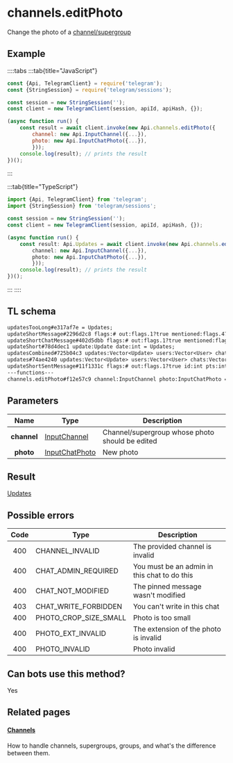 # channels.editPhoto

Change the photo of a [channel/supergroup](https://core.telegram.org/api/channel)

## Example

::::tabs
:::tab{title="JavaScript"}

```js
const {Api, TelegramClient} = require('telegram');
const {StringSession} = require('telegram/sessions');

const session = new StringSession('');
const client = new TelegramClient(session, apiId, apiHash, {});

(async function run() {
    const result = await client.invoke(new Api.channels.editPhoto({
		channel: new Api.InputChannel({...}),
		photo: new Api.InputChatPhoto({...}),
		}));
    console.log(result); // prints the result
})();
```

:::

:::tab{title="TypeScript"}

```ts
import {Api, TelegramClient} from 'telegram';
import {StringSession} from 'telegram/sessions';

const session = new StringSession('');
const client = new TelegramClient(session, apiId, apiHash, {});

(async function run() {
    const result: Api.Updates = await client.invoke(new Api.channels.editPhoto({
		channel: new Api.InputChannel({...}),
		photo: new Api.InputChatPhoto({...}),
		}));
    console.log(result); // prints the result
})();
```

:::
::::

## TL schema

```txt
updatesTooLong#e317af7e = Updates;
updateShortMessage#2296d2c8 flags:# out:flags.1?true mentioned:flags.4?true media_unread:flags.5?true silent:flags.13?true id:int user_id:int message:string pts:int pts_count:int date:int fwd_from:flags.2?MessageFwdHeader via_bot_id:flags.11?int reply_to:flags.3?MessageReplyHeader entities:flags.7?Vector<MessageEntity> = Updates;
updateShortChatMessage#402d5dbb flags:# out:flags.1?true mentioned:flags.4?true media_unread:flags.5?true silent:flags.13?true id:int from_id:int chat_id:int message:string pts:int pts_count:int date:int fwd_from:flags.2?MessageFwdHeader via_bot_id:flags.11?int reply_to:flags.3?MessageReplyHeader entities:flags.7?Vector<MessageEntity> = Updates;
updateShort#78d4dec1 update:Update date:int = Updates;
updatesCombined#725b04c3 updates:Vector<Update> users:Vector<User> chats:Vector<Chat> date:int seq_start:int seq:int = Updates;
updates#74ae4240 updates:Vector<Update> users:Vector<User> chats:Vector<Chat> date:int seq:int = Updates;
updateShortSentMessage#11f1331c flags:# out:flags.1?true id:int pts:int pts_count:int date:int media:flags.9?MessageMedia entities:flags.7?Vector<MessageEntity> = Updates;
---functions---
channels.editPhoto#f12e57c9 channel:InputChannel photo:InputChatPhoto = Updates;
```

## Parameters

|    Name     | Type                                                            | Description                                     |
| :---------: | --------------------------------------------------------------- | ----------------------------------------------- |
| **channel** | [InputChannel](https://core.telegram.org/type/InputChannel)     | Channel/supergroup whose photo should be edited |
|  **photo**  | [InputChatPhoto](https://core.telegram.org/type/InputChatPhoto) | New photo                                       |

## Result

[Updates](https://core.telegram.org/type/Updates)

## Possible errors

| Code | Type                  | Description                                  |
| :--: | --------------------- | -------------------------------------------- |
| 400  | CHANNEL_INVALID       | The provided channel is invalid              |
| 400  | CHAT_ADMIN_REQUIRED   | You must be an admin in this chat to do this |
| 400  | CHAT_NOT_MODIFIED     | The pinned message wasn't modified           |
| 403  | CHAT_WRITE_FORBIDDEN  | You can't write in this chat                 |
| 400  | PHOTO_CROP_SIZE_SMALL | Photo is too small                           |
| 400  | PHOTO_EXT_INVALID     | The extension of the photo is invalid        |
| 400  | PHOTO_INVALID         | Photo invalid                                |

## Can bots use this method?

Yes

## Related pages

#### [Channels](https://core.telegram.org/api/channel)

How to handle channels, supergroups, groups, and what's the difference between them.
